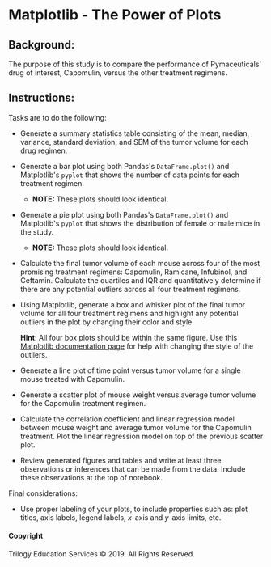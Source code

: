 # Matplotlib  - The Power of Plots

## Background:

The purpose of this study is to compare the performance of Pymaceuticals' drug of interest, Capomulin, versus the other treatment regimens.

## Instructions:

Tasks are to do the following:

* Generate a summary statistics table consisting of the mean, median, variance, standard deviation, and SEM of the tumor volume for each drug regimen.

* Generate a bar plot using both Pandas's `DataFrame.plot()` and Matplotlib's `pyplot` that shows the number of data points for each treatment regimen.

  * **NOTE:** These plots should look identical.

* Generate a pie plot using both Pandas's `DataFrame.plot()` and Matplotlib's `pyplot` that shows the distribution of female or male mice in the study.

  * **NOTE:** These plots should look identical.

* Calculate the final tumor volume of each mouse across four of the most promising treatment regimens: Capomulin, Ramicane, Infubinol, and Ceftamin. Calculate the quartiles and IQR and quantitatively determine if there are any potential outliers across all four treatment regimens.

* Using Matplotlib, generate a box and whisker plot of the final tumor volume for all four treatment regimens and highlight any potential outliers in the plot by changing their color and style.

  **Hint**: All four box plots should be within the same figure. Use this [Matplotlib documentation page](https://matplotlib.org/gallery/pyplots/boxplot_demo_pyplot.html#sphx-glr-gallery-pyplots-boxplot-demo-pyplot-py) for help with changing the style of the outliers.

* Generate a line plot of time point versus tumor volume for a single mouse treated with Capomulin.

* Generate a scatter plot of mouse weight versus average tumor volume for the Capomulin treatment regimen.

* Calculate the correlation coefficient and linear regression model between mouse weight and average tumor volume for the Capomulin treatment. Plot the linear regression model on top of the previous scatter plot.

* Review generated figures and tables and write at least three observations or inferences that can be made from the data. Include these observations at the top of notebook.

Final considerations:

* Use proper labeling of your plots, to include properties such as: plot titles, axis labels, legend labels, _x_-axis and _y_-axis limits, etc.

#### Copyright
Trilogy Education Services © 2019. All Rights Reserved.

